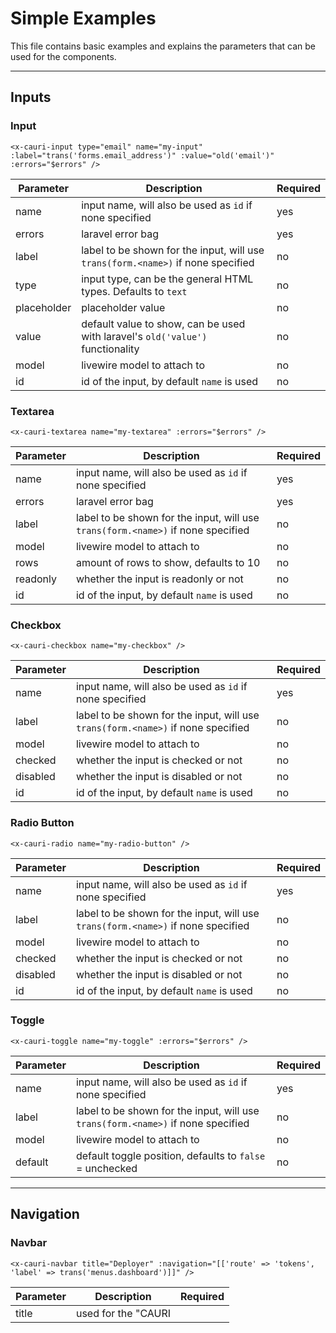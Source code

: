 # Simple Examples

This file contains basic examples and explains the parameters that can be used for the components.

---

## Inputs

### Input

`<x-cauri-input type="email" name="my-input" :label="trans('forms.email_address')" :value="old('email')" :errors="$errors" />`

| Parameter   | Description                                                                      | Required |
| ----------- | -------------------------------------------------------------------------------- | -------- |
| name        | input name, will also be used as `id` if none specified                          | yes      |
| errors      | laravel error bag                                                                | yes      |
| label       | label to be shown for the input, will use `trans(form.<name>)` if none specified | no       |
| type        | input type, can be the general HTML types. Defaults to `text`                    | no       |
| placeholder | placeholder value                                                                | no       |
| value       | default value to show, can be used with laravel's `old('value')` functionality   | no       |
| model       | livewire model to attach to                                                      | no       |
| id          | id of the input, by default `name` is used                                       | no       |

### Textarea

`<x-cauri-textarea name="my-textarea" :errors="$errors" />`

| Parameter | Description                                                                      | Required |
| --------- | -------------------------------------------------------------------------------- | -------- |
| name      | input name, will also be used as `id` if none specified                          | yes      |
| errors    | laravel error bag                                                                | yes      |
| label     | label to be shown for the input, will use `trans(form.<name>)` if none specified | no       |
| model     | livewire model to attach to                                                      | no       |
| rows      | amount of rows to show, defaults to 10                                           | no       |
| readonly  | whether the input is readonly or not                                             | no       |
| id        | id of the input, by default `name` is used                                       | no       |

### Checkbox

`<x-cauri-checkbox name="my-checkbox" />`

| Parameter | Description                                                                      | Required |
| --------- | -------------------------------------------------------------------------------- | -------- |
| name      | input name, will also be used as `id` if none specified                          | yes      |
| label     | label to be shown for the input, will use `trans(form.<name>)` if none specified | no       |
| model     | livewire model to attach to                                                      | no       |
| checked   | whether the input is checked or not                                              | no       |
| disabled  | whether the input is disabled or not                                             | no       |
| id        | id of the input, by default `name` is used                                       | no       |

### Radio Button

`<x-cauri-radio name="my-radio-button" />`

| Parameter | Description                                                                      | Required |
| --------- | -------------------------------------------------------------------------------- | -------- |
| name      | input name, will also be used as `id` if none specified                          | yes      |
| label     | label to be shown for the input, will use `trans(form.<name>)` if none specified | no       |
| model     | livewire model to attach to                                                      | no       |
| checked   | whether the input is checked or not                                              | no       |
| disabled  | whether the input is disabled or not                                             | no       |
| id        | id of the input, by default `name` is used                                       | no       |

### Toggle

`<x-cauri-toggle name="my-toggle" :errors="$errors" />`

| Parameter | Description                                                                      | Required |
| --------- | -------------------------------------------------------------------------------- | -------- |
| name      | input name, will also be used as `id` if none specified                          | yes      |
| label     | label to be shown for the input, will use `trans(form.<name>)` if none specified | no       |
| model     | livewire model to attach to                                                      | no       |
| default   | default toggle position, defaults to `false` = unchecked                         | no       |

---

## Navigation

### Navbar

`<x-cauri-navbar title="Deployer" :navigation="[['route' => 'tokens', 'label' => trans('menus.dashboard')]]" />`

| Parameter  | Description                                                          | Required |
| ---------- | -------------------------------------------------------------------- | -------- |
| title      | used for the "CAURI <title>" navbar text                               | yes      |
| navigation | an array of `route`, `label` pairs for the navbar navigation options | yes      |

### Breadcrumbs

> Note: this works best when using a breadcrumb section in your layout view to which you pass the breadcrumb itself on different pages

```php
<x-cauri-breadcrumbs :crumbs="[
    ['route' => 'tokens', 'label' => trans('menus.dashboard')],
    ['route' => 'tokens.welcome', 'label' => trans('menus.onboarding'), 'params' => [$token]],
    ['route' => 'tokens.identity', 'label' => trans('menus.tokens.identity'), 'params' => [$token]],
]" />
```

### Sidebar Links

> Sidebar links that automatically change class when they correspond to the active route

`<x-cauri-sidebar-link :name="trans('menus.tokens.networks')" route="tokens.show" :params="[$token]" />`

---

## Misc Components

### Alerts

> Note: Requires various icons to be present to properly work. Relies on [Blade SVG](https://github.com/adamwathan/blade-svg) to load them.

Simple inline usage with a string message (if not specified, it sets `type="info"` by default):

`<x-cauri-alert message="your-message-here" />`

Additionally, you can use it as a block and set the content:

```php
<x-cauri-alert type="info">
    {!! trans('tokens.networks.no_source_provider_alert', ['route' => route('tokens.source-providers', $selectedToken)]) !!}
</x-cauri-alert>
```

You can also get a dismissible alert by specifying `dismissible`, this flag adds a closing button at the end of the title:

```php
<x-cauri-alert type="info" dismissible>
    {!! trans('tokens.networks.no_source_provider_alert', ['route' => route('tokens.source-providers', $selectedToken)]) !!}
</x-cauri-alert>
```

### Accordion

```php
<x-cauri-accordion-group slots="2">
    @slot('title_1')
        <p>Title for slot 1</p>
    @endslot
    @slot('slot_1')
        <p>Content for slot 1</p>
    @endslot

    @slot('title_2')
        <p>Title for slot 2</p>
    @endslot
    @slot('slot_2')
        <p>Content for slot 2</p>
    @endslot
</x-cauri-accordion-group>
```

```php
<x-cauri-accordion title="Title">
    <p>Content for slot</p>
</x-cauri-accordion>
```

### Clipboard

```php
<x-cauri-clipboard :value="$this->user->password" />
```

### Notification Icon

```php
<x-notification-icon type="danger" :logo="$notification->token->logo" />
<x-notification-icon type="success" :logo="$notification->token->logo" />
<x-notification-icon type="warning" :logo="$notification->token->logo" />
<x-notification-icon type="warning" :logo="$notification->token->logo" state-color="bg-green-100" />
```

### Simple Footer

> Only contains date, copyright notice and an cauri.cm link

`<x-cauri-simple-footer />`

### Settings Dropdown

```php
<div class="relative">
    <x-settings-dropdown button-class="icon-button w-10 h-10">
        <button class="settings-dropdown-entry">@lang('actions.start')<x-cauri-icon name="plus" size="xs" class="ml-2" /></button>
        <button class="settings-dropdown-entry">@lang('actions.stop')<x-cauri-icon name="minus" size="xs" class="ml-2" /></button>
        <button class="settings-dropdown-entry">@lang('actions.reboot')<x-cauri-icon name="reload" size="xs" class="ml-2" /></button>
    </x-settings-dropdown>
</div>
```
